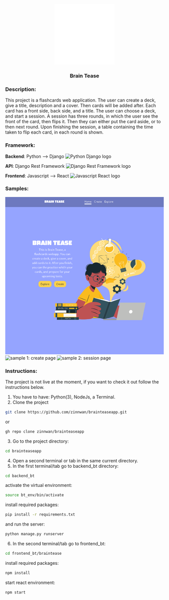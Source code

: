 <!-- ![Brain Tease logo](frontend_bt/braintease/public/favicon/android-chrome-512x512.png)
# Brain Tease -->

<div align="center">
    <img src="frontend_bt/braintease/public/favicon/android-chrome-192x192.png" alt="Brain Tease logo" />
    <h3>Brain Tease</h3>
</div>

### Description:
This project is a flashcards web application. The user can create
a deck, give a title, description and a cover. Then  cards will
be added after. Each card has a front side, back side, and a title.
The user can choose a deck, and start a session. A session has three
rounds, in which the user see the front of the card, then flips it.
Then they can either put the card aside, or to then next round. 
Upon finishing the session, a table containing the time taken to flip
each card, in each round is shown.

### Framework:
**Backend**: Python --> Django
![Python Django logo](https://img.shields.io/badge/Django-092E20?style=for-the-badge&logo=django&logoColor=green)

**API**: Django Rest Framework
![Django Rest Framework logo](https://img.shields.io/badge/django%20rest-ff1709?style=for-the-badge&logo=django&logoColor=white)

**Frontend**: Javascript --> React
![Javascript React logo](https://img.shields.io/badge/React-20232A?style=for-the-badge&logo=react&logoColor=61DAFB)

### Samples:
![sample 0: home page](./samples/Screenshot%20from%202023-05-11%2023-51-51.png)
![sample 1: create page](./samples/braintease_sample_1.gif)
![sample 2: session page](./samples/braintease_sample_2.gif)

### Instructions:
The project is not live at the moment, if you want to check it out
follow the instructions below.
1. You have to have: Python(3), NodeJs, a Terminal.
2. Clone the project
```bash
git clone https://github.com/zinnwan/brainteaseapp.git
```
or 
```bash
gh repo clone zinnwan/brainteaseapp
```
3. Go to the project directory:
```bash
cd brainteaseapp
```
4. Open a second terminal or tab in the same current directory.
5. In the first terminal/tab go to backend_bt directory:
```bash 
cd backend_bt
```
activate the virtual environment:
```bash 
source bt_env/bin/activate
``` 
install required packages:
```bash 
pip install -r requirements.txt
```
and run the server: 
```bash 
python manage.py runserver
```
6. In the second terminal/tab go to frontend_bt:
```bash 
cd frontend_bt/braintease
```
install required packages:
```bash 
npm install
```
start react environment:
```bash 
npm start
```